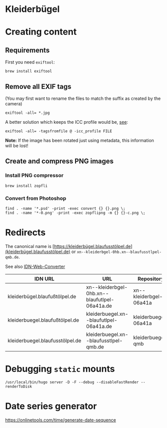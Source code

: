 Kleiderbügel
============

# Creating content

## Requirements

First you need `exiftool`:

```
brew install exiftool
```

## Remove all EXIF tags

(You may first want to rename the files to match the suffix as created by the camera)

```
exiftool -all= *.jpg
```

A better solution which keeps the ICC profile would be, [see](https://exiftool.org/forum/index.php?topic=2829.0):
```
exiftool -all= -tagsfromfile @ -icc_profile FILE
```

**Note:** If the image has been rotated just using metadata, this information will be lost!

## Create and compress PNG images

### Install PNG compressor

```
brew install zopfli
```

### Convert from Photoshop

```
find . -name '*.psd' -print -exec convert {} {}.png \;
find . -name '*-0.png' -print -exec zopflipng -m {} {}-c.png \;
```

# Redirects

The canonical name is [https://kleiderbügel.blaufusstölpel.de](kleiderbügel.blaufusstölpel.de) or `xn--kleiderbgel-0hb.xn--blaufusstlpel-qmb.de`.

See also [IDN-Web-Converter](https://www.denic.de/service/tools/idn-web-converter/)

| IDN URL                         | URL                                           | Repository             |
|---------------------------------|-----------------------------------------------|------------------------|
| kleiderbügel.blaufußtölpel.de   | xn--kleiderbgel-0hb.xn--blaufutlpel-06a41a.de | xn--kleiderbgel-06a41a |
| kleiderbuegel.blaufußtölpel.de  | kleiderbuegel.xn--blaufutlpel-06a41a.de       | kleiderbuegel-06a41a   |
| kleiderbuegel.blaufusstölpel.de | kleiderbuegel.xn--blaufusstlpel-qmb.de        | kleiderbuegel-qmb      |


# Debugging `static` mounts

```
/usr/local/bin/hugo server -D -F --debug --disableFastRender --renderToDisk
```

# Date series generator
https://onlinetools.com/time/generate-date-sequence
